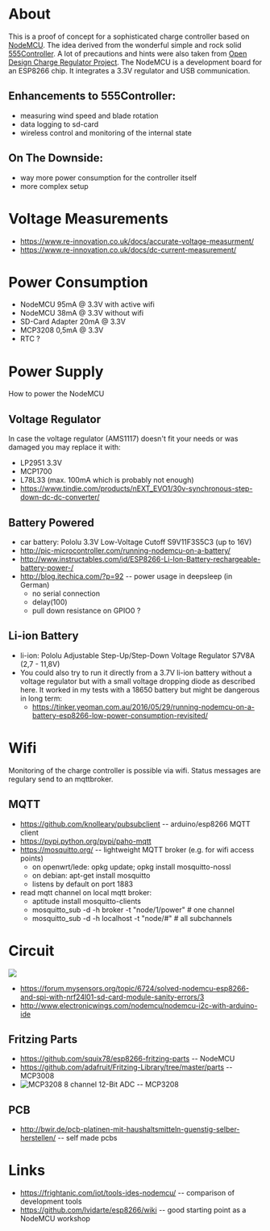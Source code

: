 # About
This is a proof of concept for a sophisticated charge controller based on
[NodeMCU](https://github.com/nodemcu). The idea derived from the wonderful
simple and rock solid [555Controller](http://mdpub.com/555Controller/).
A lot of precautions and hints were also taken from 
[Open Design Charge Regulator Project](https://www.re-innovation.co.uk/blog/2011/open-design-charge-regulator-project/).
The NodeMCU is a development board for an ESP8266 chip. It integrates a 3.3V regulator and USB communication.

## Enhancements to 555Controller:
* measuring wind speed and blade rotation
* data logging to sd-card
* wireless control and monitoring of the internal state

## On The Downside:
* way more power consumption for the controller itself
* more complex setup


# Voltage Measurements
* https://www.re-innovation.co.uk/docs/accurate-voltage-measurment/
* https://www.re-innovation.co.uk/docs/dc-current-measurement/

# Power Consumption
* NodeMCU 95mA @ 3.3V with active wifi
* NodeMCU 38mA @ 3.3V without wifi
* SD-Card Adapter 20mA @ 3.3V
* MCP3208 0,5mA @ 3.3V
* RTC ?

# Power Supply
How to power the NodeMCU
## Voltage Regulator
In case the voltage regulator (AMS1117) doesn't fit your needs or was damaged
you may replace it with:
* LP2951 3.3V
* MCP1700
* L78L33 (max. 100mA which is probably not enough)
* https://www.tindie.com/products/nEXT_EVO1/30v-synchronous-step-down-dc-dc-converter/

## Battery Powered
* car battery: Pololu 3.3V Low-Voltage Cutoff S9V11F3S5C3 (up to 16V) 
* http://pic-microcontroller.com/running-nodemcu-on-a-battery/
* http://www.instructables.com/id/ESP8266-Li-Ion-Battery-rechargeable-battery-power-/
* http://blog.itechica.com/?p=92 -- power usage in deepsleep (in German)
  * no serial connection
  * delay(100)
  * pull down resistance on GPIO0 ?

## Li-ion Battery
* li-ion: Pololu Adjustable Step-Up/Step-Down Voltage Regulator S7V8A (2,7 - 11,8V)
* You could also try to run it directly from a 3.7V li-ion battery without a voltage regulator but with a small voltage dropping diode as described here. It worked in my tests with a 18650 battery but might be dangerous in long term:
  * https://tinker.yeoman.com.au/2016/05/29/running-nodemcu-on-a-battery-esp8266-low-power-consumption-revisited/

# Wifi
Monitoring of the charge controller is possible via wifi. Status
messages are regulary send to an mqttbroker.

## MQTT
* https://github.com/knolleary/pubsubclient -- arduino/esp8266 MQTT client
* https://pypi.python.org/pypi/paho-mqtt
* https://mosquitto.org/ -- lightweight MQTT broker (e.g. for wifi access points)
  * on openwrt/lede: opkg update; opkg install mosquitto-nossl
  * on debian: apt-get install mosquitto
  * listens by default on port 1883
* read mqtt channel on local mqtt broker:
  * aptitude install mosquitto-clients
  * mosquitto_sub -d -h broker -t "node/1/power"  # one channel
  * mosquitto_sub -d -h localhost -t "node/#" # all subchannels


# Circuit
![](nodemcu-wind-power-monitor.png)

* https://forum.mysensors.org/topic/6724/solved-nodemcu-esp8266-and-spi-with-nrf24l01-sd-card-module-sanity-errors/3
* http://www.electronicwings.com/nodemcu/nodemcu-i2c-with-arduino-ide

## Fritzing Parts
* https://github.com/squix78/esp8266-fritzing-parts -- NodeMCU
* https://github.com/adafruit/Fritzing-Library/tree/master/parts -- MCP3008
* ![MCP3208 8 channel 12-Bit ADC](MCP3208_8-channel_12-bit_ADC.fzpz) -- MCP3208

## PCB 
* http://bwir.de/pcb-platinen-mit-haushaltsmitteln-guenstig-selber-herstellen/ -- self made pcbs

# Links
* https://frightanic.com/iot/tools-ides-nodemcu/ -- comparison of development tools
* https://github.com/lvidarte/esp8266/wiki -- good starting point as a NodeMCU workshop

